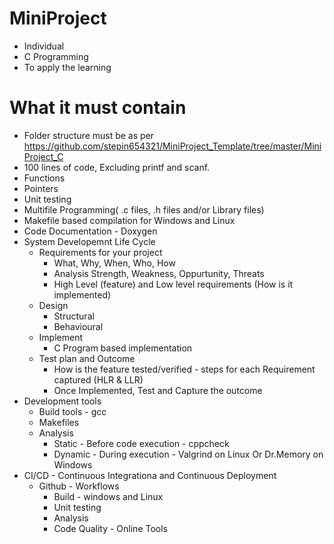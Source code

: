 # MiniProject
* Individual
* C Programming
* To apply the learning

# What it must contain
* Folder structure must be as per https://github.com/stepin654321/MiniProject_Template/tree/master/MiniProject_C
* 100 lines of code, Excluding printf and scanf.
 * Functions
 * Pointers
 * Unit testing
 * Multifile Programming( .c files, .h files and/or Library files)
 * Makefile based compilation for Windows and Linux
 * Code Documentation - Doxygen
* System Developemnt Life Cycle
  * Requirements for your project
    * What, Why, When, Who, How
    * Analysis Strength, Weakness, Oppurtunity, Threats
    * High Level (feature) and Low level requirements (How is it implemented)
  * Design
    * Structural
    * Behavioural
  * Implement
    * C Program based implementation
  * Test plan and Outcome
    * How is the feature tested/verified - steps for each Requirement captured (HLR & LLR)
    * Once Implemented, Test and Capture the outcome
* Development tools
  * Build tools - gcc
  * Makefiles
  * Analysis
    * Static - Before code execution - cppcheck
    * Dynamic - During execution - Valgrind on Linux Or Dr.Memory on Windows
* CI/CD - Continuous Integrationa and Continuous Deployment
  * Github - Workflows
    * Build - windows and Linux
    * Unit testing
    * Analysis
    * Code Quality - Online Tools
    
